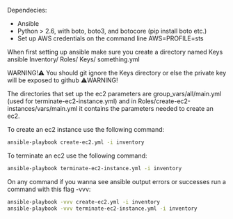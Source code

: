 Dependecies:
  - Ansible
  - Python > 2.6, with boto, boto3, and botocore (pip install boto etc.)
  - Set up AWS credentials on the command line AWS=PROFILE=sts 

When first setting up ansible make sure you create a directory named Keys 
ansible 
  Inventory/
  Roles/
  Keys/
  something.yml

WARNING!⚠️ You should git ignore the Keys directory or else the private key will be exposed to github ⚠️WARNING!

The directories that set up the ec2 parameters are group_vars/all/main.yml (used for terminate-ec2-instance.yml) and in Roles/create-ec2-instances/vars/main.yml it contains the parameters needed to create an ec2.

To create an ec2 instance use the following command:

```sh
ansible-playbook create-ec2.yml -i inventory
```

To terminate an ec2 use the following command: 

```sh
ansible-playbook terminate-ec2-instance.yml -i inventory
```

On any command if you wanna see ansible output errors or successes run a command with this flag -vvv:

```sh
ansible-playbook -vvv create-ec2.yml -i inventory
ansible-playbook -vvv terminate-ec2-instance.yml -i inventory
```
